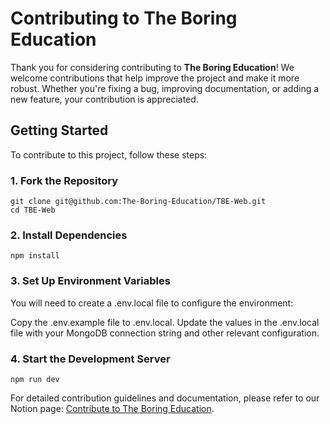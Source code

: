 # Contributing to The Boring Education

Thank you for considering contributing to **The Boring Education**! We welcome contributions that help improve the project and make it more robust. Whether you're fixing a bug, improving documentation, or adding a new feature, your contribution is appreciated.

## Getting Started

To contribute to this project, follow these steps:

### 1. Fork the Repository

```
git clone git@github.com:The-Boring-Education/TBE-Web.git
cd TBE-Web
```

### 2. Install Dependencies

```
npm install
```

### 3. Set Up Environment Variables

You will need to create a .env.local file to configure the environment:

Copy the .env.example file to .env.local.
Update the values in the .env.local file with your MongoDB connection string and other relevant configuration.

### 4. Start the Development Server

```
npm run dev
```

For detailed contribution guidelines and documentation, please refer to our Notion page:
[Contribute to The Boring Education](https://theboringeducation.notion.site/Contribute-The-Boring-Education-8171f19257fd4ef99b7287555eb5062b?pvs=4).
